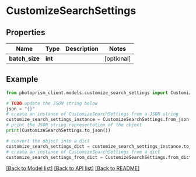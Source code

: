 # CustomizeSearchSettings


## Properties

Name | Type | Description | Notes
------------ | ------------- | ------------- | -------------
**batch_size** | **int** |  | [optional]

## Example

```python
from photoprism_client.models.customize_search_settings import CustomizeSearchSettings

# TODO update the JSON string below
json = "{}"
# create an instance of CustomizeSearchSettings from a JSON string
customize_search_settings_instance = CustomizeSearchSettings.from_json(json)
# print the JSON string representation of the object
print(CustomizeSearchSettings.to_json())

# convert the object into a dict
customize_search_settings_dict = customize_search_settings_instance.to_dict()
# create an instance of CustomizeSearchSettings from a dict
customize_search_settings_from_dict = CustomizeSearchSettings.from_dict(customize_search_settings_dict)
```
[[Back to Model list]](../README.md#documentation-for-models) [[Back to API list]](../README.md#documentation-for-api-endpoints) [[Back to README]](../README.md)


